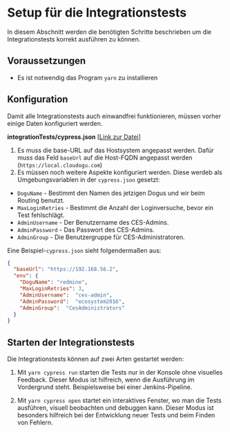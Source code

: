 # Setup für die Integrationstests

In diesem Abschnitt werden die benötigten Schritte beschrieben um die Integrationstests korrekt ausführen zu können.

## Voraussetzungen

* Es ist notwendig das Program `yarn` zu installieren

## Konfiguration 

Damit alle Integrationstests auch einwandfrei funktionieren, müssen vorher einige Daten konfiguriert werden. 

**integrationTests/cypress.json** [[Link zur Datei](../../integrationTests/cypress.json)]

1) Es muss die base-URL auf das Hostsystem angepasst werden.
   Dafür muss das Feld `baseUrl` auf die Host-FQDN angepasst werden (`https://local.cloudogu.com`)
2) Es müssen noch weitere Aspekte konfiguriert werden. 
   Diese werdeb als Umgebungsvariablen in der `cypress.json` gesetzt:
- `DoguName` - Bestimmt den Namen des jetzigen Dogus und wir beim Routing benutzt.
- `MaxLoginRetries` - Bestimmt die Anzahl der Loginversuche, bevor ein Test fehlschlägt.
- `AdminUsername` - Der Benutzername des CES-Admins.
- `AdminPassword` - Das Passwort des CES-Admins.
- `AdminGroup` - Die Benutzergruppe für CES-Administratoren.
  
Eine Beispiel-`cypress.json` sieht folgendermaßen aus:
```json
{
  "baseUrl": "https://192.168.56.2",
  "env": {
    "DoguName": "redmine",
    "MaxLoginRetries": 3,
    "AdminUsername":  "ces-admin",
    "AdminPassword":  "ecosystem2016",
    "AdminGroup":  "CesAdministrators"
  }
}
```

## Starten der Integrationstests

Die Integrationstests können auf zwei Arten gestartet werden:

1. Mit `yarn cypress run` starten die Tests nur in der Konsole ohne visuelles Feedback.
   Dieser Modus ist hilfreich, wenn die Ausführung im Vordergrund steht.
   Beispielsweise bei einer Jenkins-Pipeline.
   
1. Mit `yarn cypress open` startet ein interaktives Fenster, wo man die Tests ausführen, visuell beobachten und debuggen kann.
   Dieser Modus ist besonders hilfreich bei der Entwicklung neuer Tests und beim Finden von Fehlern.